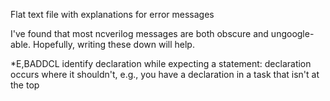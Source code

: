 Flat text file with explanations for error messages

I've found that most ncverilog messages are both obscure and ungoogle-able. Hopefully, writing these down will help.

*E,BADDCL identify declaration while expecting a statement: declaration occurs where it shouldn't, e.g., you have a declaration in a task that isn't at the top